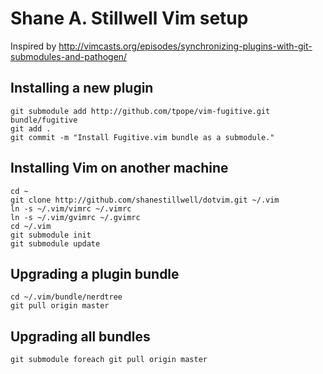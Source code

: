 # Shane A. Stillwell Vim setup

Inspired by http://vimcasts.org/episodes/synchronizing-plugins-with-git-submodules-and-pathogen/

## Installing a new plugin
    git submodule add http://github.com/tpope/vim-fugitive.git bundle/fugitive
    git add .
    git commit -m "Install Fugitive.vim bundle as a submodule."

## Installing Vim on another machine

    cd ~
    git clone http://github.com/shanestillwell/dotvim.git ~/.vim
    ln -s ~/.vim/vimrc ~/.vimrc
    ln -s ~/.vim/gvimrc ~/.gvimrc
    cd ~/.vim
    git submodule init
    git submodule update


## Upgrading a plugin bundle

    cd ~/.vim/bundle/nerdtree
    git pull origin master

## Upgrading all bundles
 
    git submodule foreach git pull origin master



